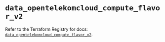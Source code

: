 # `data_opentelekomcloud_compute_flavor_v2`

Refer to the Terraform Registry for docs: [`data_opentelekomcloud_compute_flavor_v2`](https://registry.terraform.io/providers/opentelekomcloud/opentelekomcloud/1.36.39/docs/data-sources/compute_flavor_v2).
